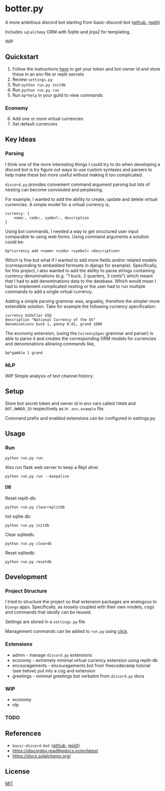 # botter.py

A more ambitious discord bot starting from basic-discord-bot ([github](https://github.com/bk62/basic-discord-bot), [replit](https://replit.com/@bk62/Basic-Discord-Bot?v=1))


Includes `sqlalchemy` ORM with Sqlite and jinja2 for templating.

WIP


## Quickstart

1. Follow the instructions [here](https://discordpy.readthedocs.io/en/stable/discord.html) to get your token and bot owner id and store these in an env file or replit secrets
2. Review `settings.py`
3. Run `python run.py initdb`
4. Run `python run.py run`
5. Run `bp*help` in your guild to view commands

### Economy

6. Add one or more virtual currencies
7. Set default currencies

## Key Ideas


### Parsing

I think one of the more interesting things I could try to do when developing a discord bot is try figure out ways to use custom syntaxes and parsers to help make these bot more useful without making it too complicated.

`discord.py` provides convenient command argument parsing but lots of nesting can become convoluted and perplexing.

For example, I wanted to add the ability to create, update and delete virtual currencies. A simple model for a virtual currency is,

```
currency: {
    name:, code:, symbol:, description
}
```

Using bot commands, I needed a way to get structured user input comparable to using web forms. Using command arguments a solution could be:

`bp*currency add <name> <code> <symbol> <description>`

Which is fine but what if I wanted to add more fields and/or related models (corresponding to embedded formsets in django for example). Specifically, for this project, I also wanted to add the ability to parse strings containing currency denominations (e.g. "1 buck, 2 quarters, 3 cents") which meant that I had to add denominations data to the database. Which would mean I had to implement complicated nesting or the user had to run multiple commands to add a single virtual currency.

Adding a simple parsing grammar was, arguably, therefore the simpler more extendible solution. Take for example the following currency specification:

```
currency UsDollar USD
description "National Currency of the US"
denominations buck 1, penny 0.01, grand 1000
```

The economy extension, (using the `CurrencySpec` grammar and parser) is able to parse it and creates the corresponding ORM models for currencies and denominations allowing commands like,


`bp*gamble 1 grand`



### NLP

WIP
Simple analysis of text channel history.
 
## Setup

Store bot secret token and owner id in env vars called `TOKEN` and `BOT_OWNER_ID` respectively as in `.env.example` file.

Command prefix and enabled extensions can be configured in settings.py


## Usage

### Run

`python run.py run`

Also run flask web server to keep a Repl alive: 

`python run.py run --keepalive`

#### DB

Reset replit-db:

`python run.py clearreplitdb`

Init sqlite db:

`python run.py initdb`

Clear sqlitedb:

`python run.py cleardb`

Reset sqlitedb:

`python run.py resetdb`



## Development

### Project Structure

I tried to structure the project so that  extension packages are analogous to `Django` apps. Specifically, as loosely coupled with their own models, cogs and commands that *ideally* can be reused.


Settings are stored in a `settings.py` file.

Management commands can be added to `run.py` using [click](https://click.palletsprojects.com/).


### Extensions
- admin - manage `discord.py` extensions
- economy - extremely minimal virtual currency extension using replit-db
- encouragements - encouragements bot from freecodecamp tutorial (see below) put into a cog and extension
- greetings - minimal greetings bot verbatim from `discord.py` docs


### WIP

 - economy
 - nlp

### TODO




## References

+ `basic-discord-bot` ([github](https://github.com/bk62/basic-discord-bot), [replit](https://replit.com/@bk62/Basic-Discord-Bot?v=1)) 
+ https://discordpy.readthedocs.io/en/latest
+ https://docs.sqlalchemy.org/


## License
[MIT](https://choosealicense.com/licenses/mit/)